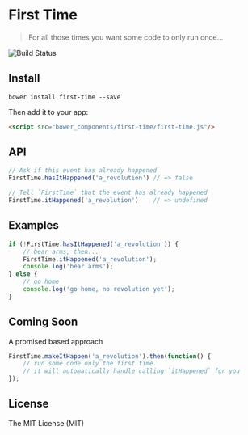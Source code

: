 # First Time

> For all those times you want some code to only run once...

![Build Status](https://api.travis-ci.org/pbojinov/first-time.svg?branch=master)

## Install

```bsh
bower install first-time --save
```

Then add it to your app:

```html
<script src="bower_components/first-time/first-time.js"/>
```

## API

``` javascript
// Ask if this event has already happened
FirstTime.hasItHappened('a_revolution') // => false
```

``` javascript
// Tell `FirstTime` that the event has already happened
FirstTime.itHappened('a_revolution')    // => undefined
```

## Examples

``` javascript
if (!FirstTime.hasItHappened('a_revolution')) {
	// bear arms, then...
	FirstTime.itHappened('a_revolution');
	console.log('bear arms');
} else {
	// go home
	console.log('go home, no revolution yet');
}
```

## Coming Soon

A promised based approach

``` javascript
FirstTime.makeItHappen('a_revolution').then(function() {
	// run some code only the first time
	// it will automatically handle calling `itHappened` for you
});
```

## License

The MIT License (MIT)
